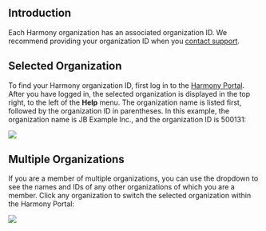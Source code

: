 [//]: # (Finding My Harmony Organization ID)

## Introduction

Each Harmony organization has an associated organization ID. We
recommend providing your organization ID when you [contact
support](https://success.jitterbit.com/display/DOC/Using+the+Jitterbit+Support+Portal).


## Selected Organization

To find your Harmony organization ID, first log in to
the <a href="https://login.jitterbit.com/" class="external-link"
rel="nofollow">Harmony Portal</a>. After you have logged in, the
selected organization is displayed in the top right, to the left of
the **Help** menu. The organization name is listed first, followed by
the organization ID in parentheses. In this example, the organization
name is JB Example Inc., and the organization ID is 500131:

<span
class="confluence-embedded-file-wrapper"><img src="https://docs-source.jitterbit.com/hp/header/organization.png"
class="confluence-embedded-image confluence-external-resource"
data-image-src="https://docs-source.jitterbit.com/hp/header/organization.png" /></span>


## Multiple Organizations

If you are a member of multiple organizations, you can use the dropdown
to see the names and IDs of any other organizations of which you are a
member. Click any organization to switch the selected organization
within the Harmony Portal:

<span class="confluence-embedded-file-wrapper"><img
src="https://docs-source.jitterbit.com/hp/header/organization_dropdown.png"
class="confluence-embedded-image confluence-external-resource"
data-image-src="https://docs-source.jitterbit.com/hp/header/organization_dropdown.png" /></span>
